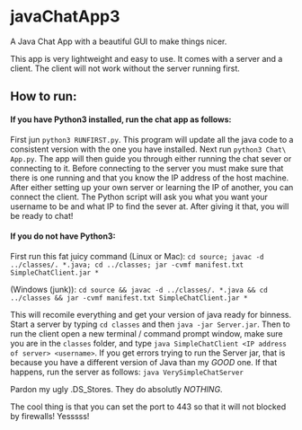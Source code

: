 # javaChatApp3
A Java Chat App with a beautiful GUI to make things nicer.

This app is very lightweight and easy to use. It comes with a server and a client. The client will not work without the server running first.


## How to run:
#### If you have Python3 installed, run the chat app as follows:
First jun `python3 RUNFIRST.py`. This program will update all the java code to a consistent version with the one you have installed. 
Next run `python3 Chat\ App.py`. The app will then guide you through either running the chat sever or connecting to it. Before connecting to the server you must make sure that there is one running and that you know the IP address of the host machine.
After either setting up your own server or learning the IP of another, you can connect the client. The Python script will ask you what you want your username to be and what IP to find the sever at. After giving it that, you will be ready to chat!

#### If you do not have Python3:
First run this fat juicy command (Linux or Mac):
`cd source; javac -d ../classes/. *.java; cd ../classes; jar -cvmf manifest.txt SimpleChatClient.jar *`

(Windows (junk)):
`cd source && javac -d ../classes/. *.java && cd ../classes && jar -cvmf manifest.txt SimpleChatClient.jar *`

This will recomile everything and get your version of java ready for binness.
Start a server by typing `cd classes` and then `java -jar Server.jar`. Then to run the client open a new terminal / command prompt window, make sure you are in the `classes` folder, and type `java SimpleChatClient <IP address of server> <username>`. 
If you get errors trying to run the Server jar, that is because you have a different version of Java than my *GOOD* one. If that happens, run the server as follows:
`java VerySimpleChatServer`

Pardon my ugly .DS_Stores. They do absolutly *NOTHING*.

The cool thing is that you can set the port to 443 so that it will not blocked by firewalls! Yesssss!
